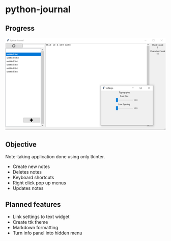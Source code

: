 # python-journal

## Progress
![img.png](media/img.png)


## Objective

Note-taking application done using only tkinter. 

- Create new notes
- Deletes notes
- Keyboard shortcuts
- Right click pop up menus
- Updates notes


## Planned features
- Link settings to text widget
- Create ttk theme
- Markdown formatting 
- Turn info panel into hidden menu
